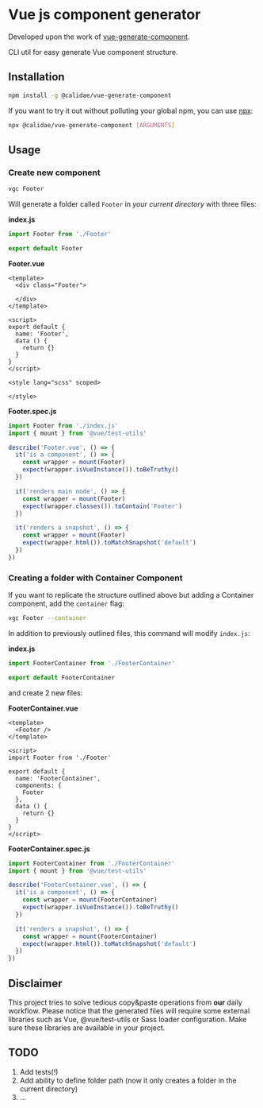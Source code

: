 # Vue js component generator

Developed upon the work of [vue-generate-component](https://github.com/NetanelBasal/vue-generate-component).

CLI util for easy generate Vue component structure.

## Installation
```bash
npm install -g @calidae/vue-generate-component
```

If you want to try it out without polluting your global npm, you can use [npx](https://medium.com/@maybekatz/introducing-npx-an-npm-package-runner-55f7d4bd282b):

```bash
npx @calidae/vue-generate-component [ARGUMENTS]
```

## Usage

### Create new component
```bash
vgc Footer
```
Will generate a folder called `Footer` in *your current directory* with three files:


**index.js**
```js
import Footer from './Footer'

export default Footer
```



**Footer.vue**
```vue
<template>
  <div class="Footer">
    
  </div>
</template>

<script>
export default {
  name: 'Footer',
  data () {
    return {}
  }
}
</script>

<style lang="scss" scoped>

</style>

```


**Footer.spec.js**
```js
import Footer from './index.js'
import { mount } from '@vue/test-utils'

describe('Footer.vue', () => {
  it('is a component', () => {
    const wrapper = mount(Footer)
    expect(wrapper.isVueInstance()).toBeTruthy()
  })

  it('renders main node', () => {
    const wrapper = mount(Footer)
    expect(wrapper.classes()).toContain('Footer')
  })

  it('renders a snapshot', () => {
    const wrapper = mount(Footer)
    expect(wrapper.html()).toMatchSnapshot('default')
  })
})
```


### Creating a folder with Container Component
If you want to replicate the structure outlined above but adding a Container
component, add the `container` flag:

```bash
vgc Footer --container
```

In addition to previously outlined files, this command will modify `index.js`:

**index.js**
```js
import FooterContainer from './FooterContainer'

export default FooterContainer
```

and create 2 new files:

**FooterContainer.vue**
```vue
<template>
  <Footer />
</template>

<script>
import Footer from './Footer'

export default {
  name: 'FooterContainer',
  components: {
    Footer
  },
  data () {
    return {}
  }
}
</script>
```


**FooterContainer.spec.js**
```javascript
import FooterContainer from './FooterContainer'
import { mount } from '@vue/test-utils'

describe('FooterContainer.vue', () => {
  it('is a component', () => {
    const wrapper = mount(FooterContainer)
    expect(wrapper.isVueInstance()).toBeTruthy()
  })

  it('renders a snapshot', () => {
    const wrapper = mount(FooterContainer)
    expect(wrapper.html()).toMatchSnapshot('default')
  })
})
```


## Disclaimer

This project tries to solve tedious copy&paste operations from **our** daily workflow.
Please notice that the generated files will require some external libraries such as
Vue, @vue/test-utils or Sass loader configuration. Make sure these libraries are available in your project.


## TODO

1. Add tests(!)
2. Add ability to define folder path (now it only creates a folder in the current directory)
3. ...


